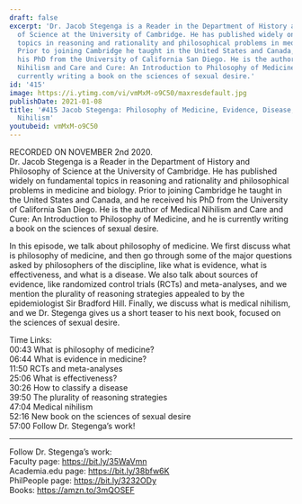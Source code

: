 ```yaml
---
draft: false
excerpt: 'Dr. Jacob Stegenga is a Reader in the Department of History and Philosophy
  of Science at the University of Cambridge. He has published widely on fundamental
  topics in reasoning and rationality and philosophical problems in medicine and biology.
  Prior to joining Cambridge he taught in the United States and Canada, and he received
  his PhD from the University of California San Diego. He is the author of Medical
  Nihilism and Care and Cure: An Introduction to Philosophy of Medicine, and he is
  currently writing a book on the sciences of sexual desire.'
id: '415'
image: https://i.ytimg.com/vi/vmMxM-o9C50/maxresdefault.jpg
publishDate: 2021-01-08
title: '#415 Jacob Stegenga: Philosophy of Medicine, Evidence, Disease, and Medical
  Nihilism'
youtubeid: vmMxM-o9C50
---
```

RECORDED ON NOVEMBER 2nd 2020.  
Dr. Jacob Stegenga is a Reader in the Department of History and Philosophy of Science at the University of Cambridge. He has published widely on fundamental topics in reasoning and rationality and philosophical problems in medicine and biology. Prior to joining Cambridge he taught in the United States and Canada, and he received his PhD from the University of California San Diego. He is the author of Medical Nihilism and Care and Cure: An Introduction to Philosophy of Medicine, and he is currently writing a book on the sciences of sexual desire.

In this episode, we talk about philosophy of medicine. We first discuss what is philosophy of medicine, and then go through some of the major questions asked by philosophers of the discipline, like what is evidence, what is effectiveness, and what is a disease. We also talk about sources of evidence, like randomized control trials (RCTs) and meta-analyses, and we mention the plurality of reasoning strategies appealed to by the epidemiologist Sir Bradford Hill. Finally, we discuss what is medical nihilism, and we Dr. Stegenga gives us a short teaser to his next book, focused on the sciences of sexual desire.

Time Links:  
00:43  What is philosophy of medicine?  
06:44  What is evidence in medicine?  
11:50  RCTs and meta-analyses  
25:06  What is effectiveness?  
30:26  How to classify a disease  
39:50  The plurality of reasoning strategies  
47:04  Medical nihilism  
52:16  New book on the sciences of sexual desire  
57:00  Follow Dr. Stegenga’s work!

---

Follow Dr. Stegenga’s work:  
Faculty page: https://bit.ly/35WaVmn  
Academia.edu page: https://bit.ly/38bfw6K  
PhilPeople page: https://bit.ly/3232ODy  
Books: https://amzn.to/3mQOSEF
